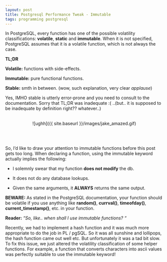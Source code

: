 ```yaml
---
layout: post
title: Postgresql Performance Tweak - Immutable
tags: programming postgresql
---
```


In PostgreSQL, every function has one of the possible volatility classifications: **volatile**, **static** and **immutable**. When it is not specified, PostgreSQL assumes that it is a volatile function, which is not always the case.

**TL;DR**

**Volatile:** functions with side-effects.

**Immutable:** pure functional functions.

**Stable:** smth in between. (wow, such explanation, very clear *applause*)

Yes, IMHO stable is utterly error-prone and you need to consult to the documentation. Sorry that TL;DR was inadequate :( ..(but.. it is supposed to be inadequate by definition right?? whatever..)
<br><br>


<div style="text-align:center" markdown="1">

![ughh]({{ site.baseurl }}/images/jake_amazed.gif)
<!-- *The moment of discovery of immutable* -->
</div>
<br><br>

So, I’d like to draw your attention to immutable functions before this post gets too long.  When declaring a function, using the immutable keyword actually implies the following:

+ I solemnly swear that my function **does not modify** the db.

+ It does not do any database lookups.

+ Given the same arguments, it **ALWAYS** returns the same output.

**BEWARE:** As stated in the PostgreSQL documentation, your function should be volatile if you use anything like **random()**, **currval()**, **timeofday()**, **current_timestamp()**, etc. in your function.

**Reader:** *“So, like.. when shall I use immutable functions? “*

Recently, we had to implement a hash function and it was much more appropriate to do the job in PL / pgSQL. So it was all sunshine and lollipops, the hash function came out well etc. But unfortunately it was a tad bit slow. To fix this issue, we just altered the volatility classification of some helper functions. For example, a function that converts characters into ascii values was perfectly suitable to use the immutable keyword!
